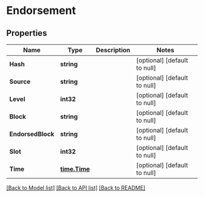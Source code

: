 # Endorsement

## Properties
Name | Type | Description | Notes
------------ | ------------- | ------------- | -------------
**Hash** | **string** |  | [optional] [default to null]
**Source** | **string** |  | [optional] [default to null]
**Level** | **int32** |  | [optional] [default to null]
**Block** | **string** |  | [optional] [default to null]
**EndorsedBlock** | **string** |  | [optional] [default to null]
**Slot** | **int32** |  | [optional] [default to null]
**Time** | [**time.Time**](time.Time.md) |  | [optional] [default to null]

[[Back to Model list]](../README.md#documentation-for-models) [[Back to API list]](../README.md#documentation-for-api-endpoints) [[Back to README]](../README.md)


